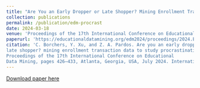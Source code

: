 ```yaml
---
title: "Are You an Early Dropper or Late Shopper? Mining Enrollment Transaction Data to Study Procrastination in Higher Education"
collection: publications
permalink: /publication/edm-procrast
date: 2024-03-18
venue: 'Proceedings of the 17th International Conference on Educational Data Mining'
paperurl: 'https://educationaldatamining.org/edm2024/proceedings/2024.EDM-short-papers.41/2024.EDM-short-papers.41.pdf'
citation: 'C. Borchers, Y. Xu, and Z. A. Pardos. Are you an early dropper or
late shopper? mining enrollment transaction data to study procrastination in higher education. In B. Paaßen and C. D. Epp, editors,
Proceedings of the 17th International Conference on Educational
Data Mining, pages 426–433, Atlanta, Georgia, USA, July 2024. International Educational Data Mining Society.'
---
```


<!--This paper is about the number 1. The number 2 is left for future work.-->
<!---->
[Download paper here](../files/lak24-60.pdf)
<!---->
<!--Recommended citation: Your Name, You. (2009). "Paper Title Number 1." <i>Journal 1</i>. 1(1).-->
